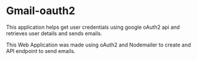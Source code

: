 # Gmail-oauth2
This application helps get user credentials using google oAuth2 api and retrieves user details and sends emails.

This Web Application was made using oAuth2 and Nodemailer to create and API endpoint to send emails.
